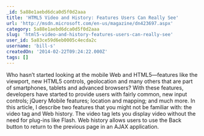 ```yaml
---
_id: 5a88e1aebd6dca0d5f0d2aaa
title: 'HTML5 Video and History: Features Users Can Really See'
url: 'http://msdn.microsoft.com/en-us/magazine/dn423697.aspx'
category: 5a88e1aebd6dca0d5f0d2aaa
slug: 'html5-video-and-history-features-users-can-really-see'
user_id: 5a83ce59d6eb0005c4ecda2c
username: 'bill-s'
createdOn: '2014-02-22T09:24:22.000Z'
tags: []
---
```


Who hasn’t started looking at the mobile Web and HTML5—features like the viewport, new HTML5 controls, geolocation and many others that are part of smartphones, tablets and advanced browsers? With these features, developers have started to provide users with fairly common, new input controls; jQuery Mobile features; location and mapping; and much more. In this article, I describe two features that you might not be familiar with: the video tag and Web history. The video tag lets you display video without the need for plug-ins like Flash. Web history allows users to use the Back button to return to the previous page in an AJAX application.

